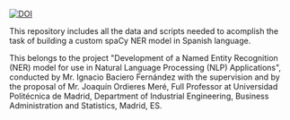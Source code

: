 [![DOI](https://zenodo.org/badge/DOI/10.5281/zenodo.3908133.svg)](https://doi.org/10.5281/zenodo.3908133)

This repository includes all the data and scripts needed to acomplish the task of building a custom spaCy NER model in Spanish language. 

This belongs to the project "Development of a Named Entity Recognition (NER) model for use in Natural Language Processing (NLP) Applications", conducted by Mr. Ignacio Baciero Fernández with the supervision and by the proposal of Mr. Joaquín  Ordieres Meré, Full Professor at Universidad Politécnica de Madrid, Department of Industrial Engineering, Business Administration and Statistics, Madrid, ES. 
